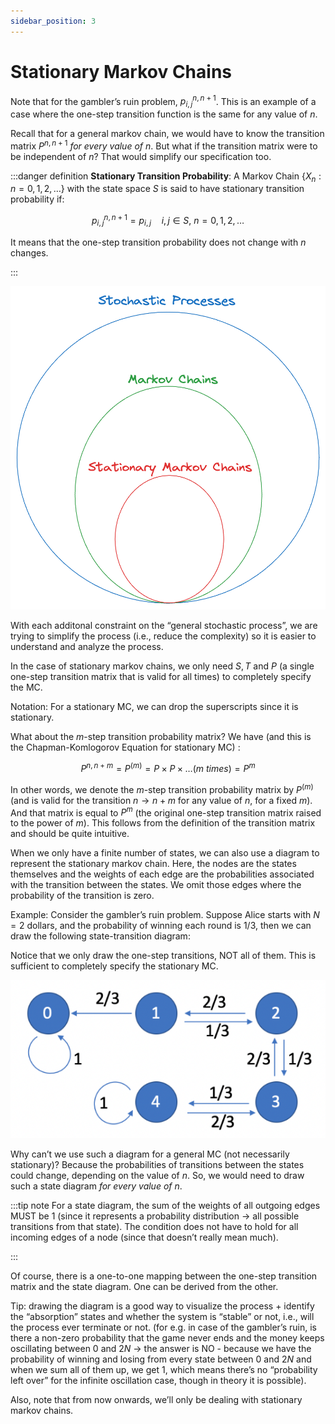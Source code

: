 ```yaml
---
sidebar_position: 3
---
```


# Stationary Markov Chains

Note that for the gambler’s ruin problem, $p_{i,j}^{n,n+1}$. This is an example of a case where the one-step transition function is the same for any value of $n$.

Recall that for a general markov chain, we would have to know the transition matrix $P^{n,n+1}$ _for every value of $n$_. But what if the transition matrix were to be independent of $n$? That would simplify our specification too.

:::danger definition
**Stationary Transition Probability**: A Markov Chain $\{X_n: n = 0,1,2,\dots \}$ with the state space $S$ is said to have stationary transition probability if:

$$
p_{i,j}^{n,n+1} = p_{i,j} \quad i,j\in S, \ n =0,1,2,\dots
$$

It means that the one-step transition probability does not change with $n$ changes.

:::

![Untitled](week-2-part-1-assets/Untitled.png)

With each additonal constraint on the “general stochastic process”, we are trying to simplify the process (i.e., reduce the complexity) so it is easier to understand and analyze the process.

In the case of stationary markov chains, we only need $S,T$ and $P$ (a single one-step transition matrix that is valid for all times) to completely specify the MC.

Notation: For a stationary MC, we can drop the superscripts since it is stationary.

What about the $m$-step transition probability matrix? We have (and this is the Chapman-Komlogorov Equation for stationary MC) :

$$
P^{n,n+m}= P^{(m)} = P\times P \times \dots (m \ times) = P^m
$$

In other words, we denote the $m$-step transition probability matrix by $P^{(m)}$ (and is valid for the transition $n \to n+m$ for any value of $n$, for a fixed $m$). And that matrix is equal to $P^m$ (the original one-step transition matrix raised to the power of $m$). This follows from the definition of the transition matrix and should be quite intuitive.

When we only have a finite number of states, we can also use a diagram to represent the stationary markov chain. Here, the nodes are the states themselves and the weights of each edge are the probabilities associated with the transition between the states. We omit those edges where the probability of the transition is zero.

Example: Consider the gambler’s ruin problem. Suppose Alice starts with $N=2$ dollars, and the probability of winning each round is $1/3$, then we can draw the following state-transition diagram:

Notice that we only draw the one-step transitions, NOT all of them. This is sufficient to completely specify the stationary MC.

![Screenshot 2023-08-26 at 9.09.30 PM.png](week-2-part-1-assets/Screenshot_2023-08-26_at_9.09.30_PM.png)

Why can’t we use such a diagram for a general MC (not necessarily stationary)? Because the probabilities of transitions between the states could change, depending on the value of $n$. So, we would need to draw such a state diagram _for every value of $n$_.

:::tip note
For a state diagram, the sum of the weights of all outgoing edges MUST be $1$ (since it represents a probability distribution → all possible transitions from that state). The condition does not have to hold for all incoming edges of a node (since that doesn’t really mean much).

:::

Of course, there is a one-to-one mapping between the one-step transition matrix and the state diagram. One can be derived from the other.

Tip: drawing the diagram is a good way to visualize the process + identify the “absorption” states and whether the system is “stable” or not, i.e., will the process ever terminate or not. (for e.g. in case of the gambler’s ruin, is there a non-zero probability that the game never ends and the money keeps oscillating between $0$ and $2N$ → the answer is NO - because we have the probability of winning and losing from every state between $0$ and $2N$ and when we sum all of them up, we get $1$, which means there’s no “probability left over” for the infinite oscillation case, though in theory it is possible).

Also, note that from now onwards, we’ll only be dealing with stationary markov chains.
